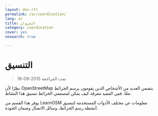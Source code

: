 ```yaml
---
layout: doc-rtl
permalink: /ar/coordination/
lang: ar
title: العنوان
category: coordination
cover: yes
nosearch: true

---
```


التنسيق
============

> تمت المراجعة 2015-09-18

نظرًا لأن OpenStreetMap يتضمن العديد من الأشخاص الذين يقومون برسم الخرائط معًا، فمن المفيد معرفة كيف يمكن لمصممي الخرائط تنسيق هذا النشاط.

يوفر هذا القسم من LearnOSM معلومات عن مختلف الأدوات المستخدمة لتنسيق أنشطة رسم الخرائط، وسائل الاتصال وضمان الجودة.